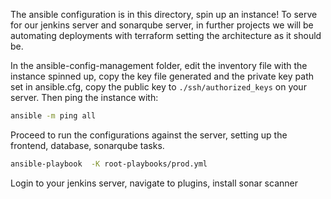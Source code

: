 The ansible configuration is in this directory, spin up an instance! To serve for our jenkins server and sonarqube server, in further projects we will be automating deployments with terraform setting the architecture as it should be. 

In the ansible-config-management folder, edit the inventory file with the instance spinned up, copy the key file generated and the private key path set in ansible.cfg, copy the public key to `./ssh/authorized_keys` on your server. Then ping the instance with:

```sh
ansible -m ping all
```
Proceed to run the configurations against the server, setting up the frontend, database, sonarqube tasks.

```sh
ansible-playbook  -K root-playbooks/prod.yml
```

Login to your jenkins server, navigate to plugins, install sonar scanner


